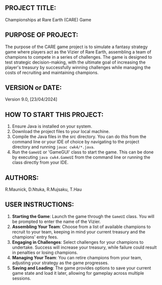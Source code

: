 ## PROJECT TITLE:
Championships at Rare Earth (CARE) Game

## PURPOSE OF PROJECT:
The purpose of the CARE game project is to simulate a fantasy strategy game where
players act as the Vizier of Rare Earth, assembling a team of champions 
to compete in a series of challenges. The game is designed to test strategic
decision-making, with the ultimate goal of increasing the player's treasury
by successfully winning challenges while managing the costs of recruiting 
and maintaining champions.

## VERSION or DATE:
Version 9.0, [23/04/2024]

## HOW TO START THIS PROJECT:
1. Ensure Java is installed on your system.
2. Download the project files to your local machine.
3. Compile the Java files in the src directory. You can do this from the command line or your IDE of choice by navigating to the project directory and running `javac cwk4/*.java`.
4. Run the `GameUI` or 'GameGUI' class to start the game. This can be done by executing `java cwk4.GameUI` from the command line or running the class directly from your IDE.

## AUTHORS:
R.Maunick, D.Ntuka, R.Mujsaku, T.Hau

## USER INSTRUCTIONS:
1. **Starting the Game**: Launch the game through the `GameUI` class. You will be prompted to enter the name of the Vizier.
2. **Assembling Your Team**: Choose from a list of available champions to recruit to your team, keeping in mind your current treasury and the champions' entry fees.
3. **Engaging in Challenges**: Select challenges for your champions to undertake. Success will increase your treasury, while failure could result in penalties or losing champions.
4. **Managing Your Team**: You can retire champions from your team, adjusting your strategy as the game progresses.
5. **Saving and Loading**: The game provides options to save your current game state and load it later, allowing for gameplay across multiple sessions.





